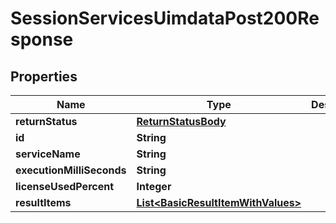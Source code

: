 

# SessionServicesUimdataPost200Response


## Properties

| Name | Type | Description | Notes |
|------------ | ------------- | ------------- | -------------|
|**returnStatus** | [**ReturnStatusBody**](ReturnStatusBody.md) |  |  [optional] |
|**id** | **String** |  |  [optional] |
|**serviceName** | **String** |  |  [optional] |
|**executionMilliSeconds** | **String** |  |  [optional] |
|**licenseUsedPercent** | **Integer** |  |  [optional] |
|**resultItems** | [**List&lt;BasicResultItemWithValues&gt;**](BasicResultItemWithValues.md) |  |  [optional] |




